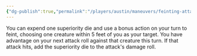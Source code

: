 ```yaml
---
{"dg-publish":true,"permalink":"/players/austin/maneuvers/feinting-attack/","noteIcon":""}
---
```


You can expend one superiority die and use a bonus action on your turn to feint, choosing one creature within 5 feet of you as your target. You have advantage on your next attack roll against that creature this turn. If that attack hits, add the superiority die to the attack's damage roll.